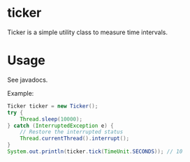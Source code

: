 ticker
======

Ticker is a simple utility class to measure time intervals.

Usage
=====

See javadocs.


Example:
```java
Ticker ticker = new Ticker();
try {
    Thread.sleep(10000);
} catch (InterruptedException e) {
    // Restore the interrupted status
    Thread.currentThread().interrupt();
}
System.out.println(ticker.tick(TimeUnit.SECONDS)); // 10
```
